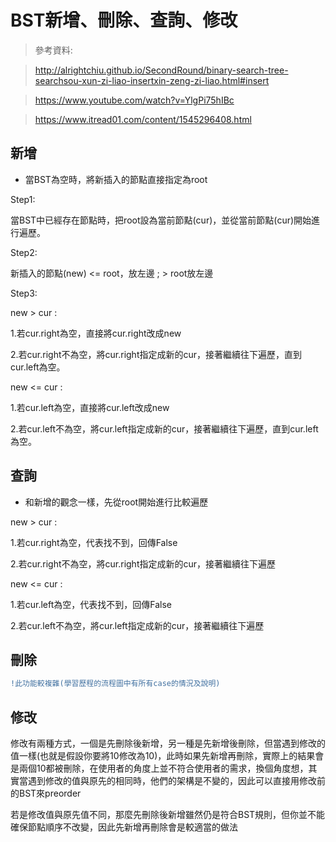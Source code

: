 BST新增、刪除、查詢、修改
=====

> 參考資料:

> http://alrightchiu.github.io/SecondRound/binary-search-tree-searchsou-xun-zi-liao-insertxin-zeng-zi-liao.html#insert

> https://www.youtube.com/watch?v=YlgPi75hIBc

> https://www.itread01.com/content/1545296408.html


新增
-----
* 當BST為空時，將新插入的節點直接指定為root

Step1:

當BST中已經存在節點時，把root設為當前節點(cur)，並從當前節點(cur)開始進行遍歷。

Step2:

新插入的節點(new) <= root，放左邊 ; > root放左邊

Step3:

new > cur : 

1.若cur.right為空，直接將cur.right改成new

2.若cur.right不為空，將cur.right指定成新的cur，接著繼續往下遍歷，直到cur.left為空。

new <= cur : 

1.若cur.left為空，直接將cur.left改成new

2.若cur.left不為空，將cur.left指定成新的cur，接著繼續往下遍歷，直到cur.left為空。


查詢
-----
* 和新增的觀念一樣，先從root開始進行比較遍歷

new > cur : 

1.若cur.right為空，代表找不到，回傳False

2.若cur.right不為空，將cur.right指定成新的cur，接著繼續往下遍歷

new <= cur : 

1.若cur.left為空，代表找不到，回傳False

2.若cur.left不為空，將cur.left指定成新的cur，接著繼續往下遍歷


刪除
-----
```diff 
!此功能較複雜(學習歷程的流程圖中有所有case的情況及說明)
```




修改
-----

修改有兩種方式，一個是先刪除後新增，另一種是先新增後刪除，但當遇到修改的值一樣(也就是假設你要將10修改為10)，此時如果先新增再刪除，實際上的結果會是兩個10都被刪除，在使用者的角度上並不符合使用者的需求，換個角度想，其實當遇到修改的值與原先的相同時，他們的架構是不變的，因此可以直接用修改前的BST來preorder

若是修改值與原先值不同，那麼先刪除後新增雖然仍是符合BST規則，但你並不能確保節點順序不改變，因此先新增再刪除會是較適當的做法
